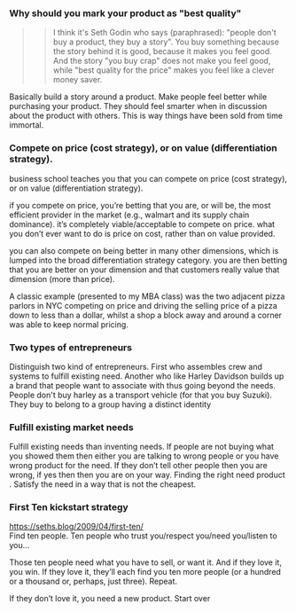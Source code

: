 
### Why should you mark your product as "best quality"
>> I think it's Seth Godin who says (paraphrased): "people don't buy a product, they buy a story". You buy something because the story behind it is good, because it makes you feel good. And the story "you buy crap" does not make you feel good, while "best quality for the price" makes you feel like a clever money saver.  

Basically build a story around a product. Make people feel better while purchasing your product. They should feel smarter when in discussion about the product with others. This is way things have been sold from time immortal.

### Compete on price (cost strategy), or on value (differentiation strategy).
business school teaches you that you can compete on price (cost strategy), or on value (differentiation strategy).

if you compete on price, you’re betting that you are, or will be, the most efficient provider in the market (e.g., walmart and its supply chain dominance). it’s completely viable/acceptable to compete on price. what you don’t ever want to do is price on cost, rather than on value provided.

you can also compete on being better in many other dimensions, which is lumped into the broad differentiation strategy category. you are then betting that you are better on your dimension and that customers really value that dimension (more than price).  

A classic example (presented to my MBA class) was the two adjacent pizza parlors in NYC competing on price and driving the selling price of a pizza down to less than a dollar, whilst a shop a block away and around a corner was able to keep normal pricing. 

### Two types of entrepreneurs
Distinguish two kind of entrepreneurs. First who assembles crew and systems to fulfill existing need. Another who like Harley Davidson builds up a brand that people want to associate with thus going beyond the needs. People don't buy harley as a transport vehicle (for that you buy Suzuki). They buy to belong to a group having a distinct identity

### Fulfill existing market needs
Fulfill existing needs than inventing needs. If people are not buying what you showed them then either you are talking to wrong people or you have wrong product for the need. If they don’t tell other people then you are wrong, if yes then then you are on your way. Finding the right need product . Satisfy the need in a way that is not the cheapest. 

### First Ten kickstart strategy
https://seths.blog/2009/04/first-ten/  
Find ten people. Ten people who trust you/respect you/need you/listen to you…

Those ten people need what you have to sell, or want it. And if they love it, you win. If they love it, they’ll each find you ten more people (or a hundred or a thousand or, perhaps, just three). Repeat.

If they don’t love it, you need a new product. Start over
